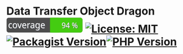 # Data Transfer Object Dragon [![Test Coverage](https://raw.githubusercontent.com/MatthewCrankshaw/DtoDragon/master/badge-coverage.svg)](https://packagist.org/packages/matthewcrankshaw/dto-dragon) [![License: MIT](https://img.shields.io/badge/License-MIT-yellow.svg)](https://opensource.org/licenses/MIT) [![Packagist Version](https://img.shields.io/packagist/v/matthewcrankshaw/dto-dragon.svg)](https://packagist.org/packages/matthewcrankshaw/dto-dragon)[![PHP Version](https://img.shields.io/packagist/php-v/matthewcrankshaw/dto-dragon.svg?logo=php&logoColor=white)](https://packagist.org/packages/matthewcrankshaw/dto-dragon)
